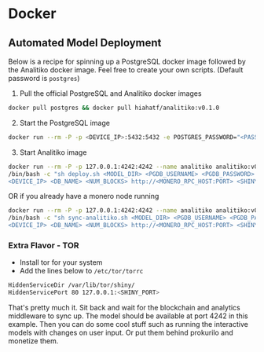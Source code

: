 # Docker

## Automated Model Deployment

Below is a recipe for spinning up a PostgreSQL docker image followed by the Analitiko
docker image. Feel free to create your own scripts. (Default password is `postgres`)

1. Pull the official PostgreSQL and Analitiko docker images

```bash
docker pull postgres && docker pull hiahatf/analitiko:v0.1.0
```

2. Start the PostgreSQL image

```bash
docker run --rm -P -p <DEVICE_IP>:5432:5432 -e POSTGRES_PASSWORD="<PASSWORD>" --name pg postgres:latest
```

3. Start Analitiko image

```bash
docker run --rm -P -p 127.0.0.1:4242:4242 --name analitiko analitiko:v0.1.0 \
/bin/bash -c "sh deploy.sh <MODEL_DIR> <PGDB_USERNAME> <PGDB_PASSWORD> \
<DEVICE_IP> <DB_NAME> <NUM_BLOCKS> http://<MONERO_RPC_HOST:PORT> <SHINY_PORT>"
```

OR if you already have a monero node running

```bash
docker run --rm -P -p 127.0.0.1:4242:4242 --name analitiko analitiko:v0.1.0 \
/bin/bash -c "sh sync-analitiko.sh <MODEL_DIR> <PGDB_USERNAME> <PGDB_PASSWORD> \
<DEVICE_IP> <DB_NAME> <NUM_BLOCKS> http://<MONERO_RPC_HOST:PORT> <SHINY_PORT>"
```

### Extra Flavor - TOR

* Install tor for your system
* Add the lines below to `/etc/tor/torrc`

```bash
HiddenServiceDir /var/lib/tor/shiny/
HiddenServicePort 80 127.0.0.1:<SHINY_PORT>
```

That's pretty much it. Sit back and wait for the blockchain and analytics middleware to sync up.
The model should be available at port 4242 in this example. Then you can do some cool stuff such as
running the interactive models with changes on user input. Or put them behind prokurilo and monetize them.
